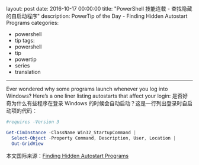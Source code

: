 ﻿layout: post
date: 2016-10-17 00:00:00
title: "PowerShell 技能连载 - 查找隐藏的自启动程序"
description: PowerTip of the Day - Finding Hidden Autostart Programs
categories:
- powershell
- tip
tags:
- powershell
- tip
- powertip
- series
- translation
---
Ever wondered why some programs launch whenever you log into Windows? Here’s a one liner listing autostarts that affect your login:
是否好奇为什么有些程序在登录 Windows 的时候会自动启动？这是一行列出登录时自启动项的代码：

```powershell
#requires -Version 3

Get-CimInstance -ClassName Win32_StartupCommand |
  Select-Object -Property Command, Description, User, Location |
  Out-GridView
```

<!--more-->
本文国际来源：[Finding Hidden Autostart Programs](http://community.idera.com/powershell/powertips/b/tips/posts/finding-hidden-autostart-programs)
